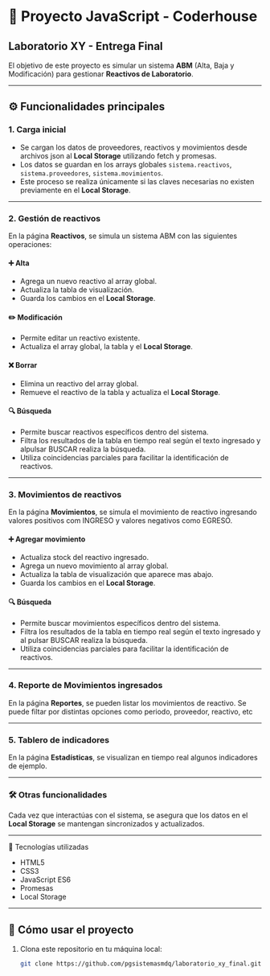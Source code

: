 # 🧪 Proyecto JavaScript - Coderhouse  
## Laboratorio XY - Entrega Final

El objetivo de este proyecto es simular un sistema **ABM** (Alta, Baja y Modificación) para gestionar **Reactivos de Laboratorio**.

---

## ⚙️ Funcionalidades principales

### 1. **Carga inicial**
- Se cargan los datos de proveedores, reactivos y movimientos desde archivos json al **Local Storage** utilizando fetch y promesas.  
- Los datos se guardan en los arrays globales `sistema.reactivos`, `sistema.proveedores`, `sistema.movimientos`.
- Este proceso se realiza únicamente si las claves necesarias no existen previamente en el **Local Storage**.
---
### 2. **Gestión de reactivos**
En la página **Reactivos**, se simula un sistema ABM con las siguientes operaciones:  

#### ➕ **Alta**
- Agrega un nuevo reactivo al array global.
- Actualiza la tabla de visualización.
- Guarda los cambios en el **Local Storage**.

#### ✏️ **Modificación**
- Permite editar un reactivo existente.
- Actualiza el array global, la tabla y el **Local Storage**.

#### ❌ **Borrar**
- Elimina un reactivo del array global.
- Remueve el reactivo de la tabla y actualiza el **Local Storage**.

#### 🔍 **Búsqueda**
- Permite buscar reactivos específicos dentro del sistema.
- Filtra los resultados de la tabla en tiempo real según el texto ingresado y alpulsar BUSCAR realiza la búsqueda.
- Utiliza coincidencias parciales para facilitar la identificación de reactivos.
---
### 3. **Movimientos de reactivos**
En la página **Movimientos**, se simula el movimiento de reactivo ingresando valores positivos com INGRESO y valores negativos como EGRESO.  

#### ➕ **Agregar movimiento**
- Actualiza stock del reactivo ingresado.
- Agrega un nuevo movimiento al array global.
- Actualiza la tabla de visualización que aparece mas abajo.
- Guarda los cambios en el **Local Storage**.

#### 🔍 **Búsqueda**
- Permite buscar movimientos específicos dentro del sistema.
- Filtra los resultados de la tabla en tiempo real según el texto ingresado y al pulsar BUSCAR realiza la búsqueda.
- Utiliza coincidencias parciales para facilitar la identificación de reactivos.
---
### 4. **Reporte de Movimientos ingresados**
En la página **Reportes**, se pueden listar los movimientos de reactivo.
Se puede filtar por distintas opciones como periodo, proveedor, reactivo, etc

---
### 5. **Tablero de indicadores**
En la página **Estadísticas**, se visualizan en tiempo real algunos indicadores de ejemplo.

---

### 🛠️ Otras funcionalidades
Cada vez que interactúas con el sistema, se asegura que los datos en el **Local Storage** se mantengan sincronizados y actualizados.

---
🌟 Tecnologías utilizadas
* HTML5
* CSS3
* JavaScript ES6
* Promesas
* Local Storage
---

## 📁 Cómo usar el proyecto
1. Clona este repositorio en tu máquina local:
   ```bash
   git clone https://github.com/pgsistemasmdq/laboratorio_xy_final.git

